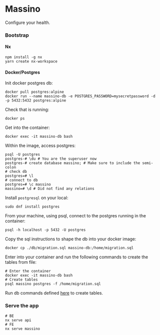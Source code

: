 # Massino


Configure your health.


### Bootstrap

#### Nx
```
npm install -g nx
yarn create nx-workspace
```

#### Docker/Postgres
Init docker postgres db:
```shell
docker pull postgres:alpine
docker run --name massino-db -e POSTGRES_PASSWORD=mysecretpassword -d -p 5432:5432 postgres:alpine
```
Check that is running:
```
docker ps
```
Get into the container:
```
docker exec -it massino-db bash
```
Within the image, access postgres:
```
psql -U postgres
postgres-# \du # You are the superuser now
postgres-# create database massino; # Make sure to include the semi-colon
# check db
postgres=# \l
# connect to db
postgres=# \c massino
massino=# \d # Did not find any relations
```
Install `postgresql` on your local:
```
sudo dnf install postgres
```
From your machine, using psql, connect to the postgres running in the container:
```
psql -h localhost -p 5432 -U postgres
```
Copy the sql instructions to shape the db into your docker image:
```shell
docker cp ./db/migration.sql massino-db:/home/migration.sql
```
Enter into your container and run the following commands to create the tables from file:
```shell
# Enter the container
docker exec -it massino-db bash
# Create tables
psql massino postgres -f /home/migration.sql
```
Run db commands defined [here](db/migration.sql) to create tables.

### Serve the app
```shell
# BE
nx serve api
# FE
nx serve massino
```
